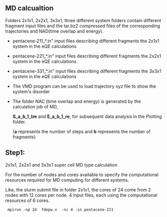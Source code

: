 ## MD calcualtion

   Folders 2x1x1, 2x2x1, 3x3x1, three different system folders contain different fragment input files 
   and the tar.bz2 compressed files of the corresponding trajectories and NAD(time overlap and energy).

   - pentacene-211_*.in" input files describing different fragments the 2x1x1 system in the eQE calculations
   - pentacene-221_*.in" input files describing different fragments the 2x2x1 system in the eQE calculations
   - pentacene-331_*.in" input files describing different fragments the 3x3x1 system in the eQE calculations

   - The VMD program can be used to load trajectory xyz file to show the system's disorder
  
   - The folder NAC (time overlap and energy) is generated by the calculation job of MD, 

     **S_a_b_1_tre** and **E_a_b_1_re**, for subsequent data analysis in the Plotting folder. 

     (**a** represents the number of steps and **b** represents the number of fragments) 

## Step1:

 2x1x1, 2x2x1 and 3x3x1 super cell MD type calculation

 For the number of nodes and cores available to specify the computational
 resources required for MD computing for different systems.

 Like, the slurm submit file in folder 2x1x1,
 the cores of 24 come from 2 nodes with 12 cores per node.
 4 input files, each using the computational resources of 6 cores.

```
 mpirun -np 24  fdepw.x  -ni 4 -in pentacene-211
```



 
